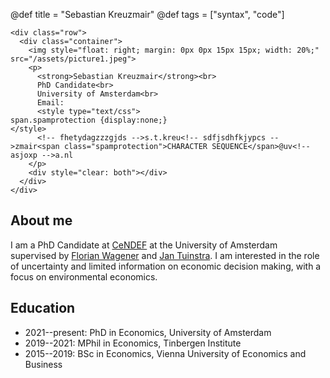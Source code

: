 @def title = "Sebastian Kreuzmair"
@def tags = ["syntax", "code"]


~~~
<div class="row">
  <div class="container">
    <img style="float: right; margin: 0px 0px 15px 15px; width: 20%;" src="/assets/picture1.jpeg">
    <p>
      <strong>Sebastian Kreuzmair</strong><br>
      PhD Candidate<br>
      University of Amsterdam<br>
      Email:
      <style type="text/css">
span.spamprotection {display:none;}
</style>
      <!-- fhetydagzzzgjds -->s.t.kreu<!-- sdfjsdhfkjypcs -->zmair<span class="spamprotection">CHARACTER SEQUENCE</span>@uv<!-- asjoxp -->a.nl
    </p>
    <div style="clear: both"></div>
  </div>
</div>
~~~


## About me


 I am a PhD Candidate at [CeNDEF](https://cendef.uva.nl/) at the University of Amsterdam supervised by [Florian Wagener](https://www.uva.nl/en/profile/w/a/f.o.o.wagener/f.o.o.wagener.html) and [Jan Tuinstra](https://www.uva.nl/en/profile/t/u/j.tuinstra/j.tuinstra.html). I am interested in the role of uncertainty and limited information on economic decision making, with a focus on environmental economics.
 <!-- My main research fields are microeconomic theory and learning. I am particularly interested in dynamic market mechanisms with limited and decentralized information. -->

## Education

- 2021--present: PhD in Economics, University of Amsterdam
- 2019--2021: MPhil in Economics, Tinbergen Institute
- 2015--2019: BSc in Economics, Vienna University of Economics and Business 
